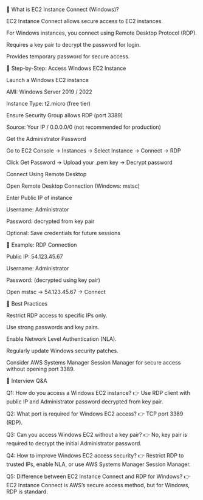 📘 What is EC2 Instance Connect (Windows)?

EC2 Instance Connect allows secure access to EC2 instances.

For Windows instances, you connect using Remote Desktop Protocol (RDP).

Requires a key pair to decrypt the password for login.

Provides temporary password for secure access.

🔹 Step-by-Step: Access Windows EC2 Instance

Launch a Windows EC2 instance

AMI: Windows Server 2019 / 2022

Instance Type: t2.micro (free tier)

Ensure Security Group allows RDP (port 3389)

Source: Your IP / 0.0.0.0/0 (not recommended for production)

Get the Administrator Password

Go to EC2 Console → Instances → Select Instance → Connect → RDP

Click Get Password → Upload your .pem key → Decrypt password

Connect Using Remote Desktop

Open Remote Desktop Connection (Windows: mstsc)

Enter Public IP of instance

Username: Administrator

Password: decrypted from key pair

Optional: Save credentials for future sessions

🔹 Example: RDP Connection

Public IP: 54.123.45.67

Username: Administrator

Password: (decrypted using key pair)

Open mstsc → 54.123.45.67 → Connect

🔹 Best Practices

Restrict RDP access to specific IPs only.

Use strong passwords and key pairs.

Enable Network Level Authentication (NLA).

Regularly update Windows security patches.

Consider AWS Systems Manager Session Manager for secure access without opening port 3389.

🎯 Interview Q&A

Q1: How do you access a Windows EC2 instance?
👉 Use RDP client with public IP and Administrator password decrypted from key pair.

Q2: What port is required for Windows EC2 access?
👉 TCP port 3389 (RDP).

Q3: Can you access Windows EC2 without a key pair?
👉 No, key pair is required to decrypt the initial Administrator password.

Q4: How to improve Windows EC2 access security?
👉 Restrict RDP to trusted IPs, enable NLA, or use AWS Systems Manager Session Manager.

Q5: Difference between EC2 Instance Connect and RDP for Windows?
👉 EC2 Instance Connect is AWS’s secure access method, but for Windows, RDP is standard.
